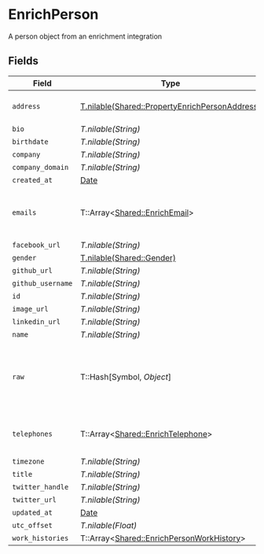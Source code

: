 # EnrichPerson

A person object from an enrichment integration


## Fields

| Field                                                                                                | Type                                                                                                 | Required                                                                                             | Description                                                                                          |
| ---------------------------------------------------------------------------------------------------- | ---------------------------------------------------------------------------------------------------- | ---------------------------------------------------------------------------------------------------- | ---------------------------------------------------------------------------------------------------- |
| `address`                                                                                            | [T.nilable(Shared::PropertyEnrichPersonAddress)](../../models/shared/propertyenrichpersonaddress.md) | :heavy_minus_sign:                                                                                   | The address of the person                                                                            |
| `bio`                                                                                                | *T.nilable(String)*                                                                                  | :heavy_minus_sign:                                                                                   | N/A                                                                                                  |
| `birthdate`                                                                                          | *T.nilable(String)*                                                                                  | :heavy_minus_sign:                                                                                   | N/A                                                                                                  |
| `company`                                                                                            | *T.nilable(String)*                                                                                  | :heavy_minus_sign:                                                                                   | N/A                                                                                                  |
| `company_domain`                                                                                     | *T.nilable(String)*                                                                                  | :heavy_minus_sign:                                                                                   | N/A                                                                                                  |
| `created_at`                                                                                         | [Date](https://ruby-doc.org/stdlib-2.6.1/libdoc/date/rdoc/Date.html)                                 | :heavy_minus_sign:                                                                                   | N/A                                                                                                  |
| `emails`                                                                                             | T::Array<[Shared::EnrichEmail](../../models/shared/enrichemail.md)>                                  | :heavy_minus_sign:                                                                                   | An array of email addresses for this person                                                          |
| `facebook_url`                                                                                       | *T.nilable(String)*                                                                                  | :heavy_minus_sign:                                                                                   | N/A                                                                                                  |
| `gender`                                                                                             | [T.nilable(Shared::Gender)](../../models/shared/gender.md)                                           | :heavy_minus_sign:                                                                                   | N/A                                                                                                  |
| `github_url`                                                                                         | *T.nilable(String)*                                                                                  | :heavy_minus_sign:                                                                                   | N/A                                                                                                  |
| `github_username`                                                                                    | *T.nilable(String)*                                                                                  | :heavy_minus_sign:                                                                                   | N/A                                                                                                  |
| `id`                                                                                                 | *T.nilable(String)*                                                                                  | :heavy_minus_sign:                                                                                   | N/A                                                                                                  |
| `image_url`                                                                                          | *T.nilable(String)*                                                                                  | :heavy_minus_sign:                                                                                   | N/A                                                                                                  |
| `linkedin_url`                                                                                       | *T.nilable(String)*                                                                                  | :heavy_minus_sign:                                                                                   | N/A                                                                                                  |
| `name`                                                                                               | *T.nilable(String)*                                                                                  | :heavy_minus_sign:                                                                                   | N/A                                                                                                  |
| `raw`                                                                                                | T::Hash[Symbol, *Object*]                                                                            | :heavy_minus_sign:                                                                                   | The raw data returned by the integration for this person                                             |
| `telephones`                                                                                         | T::Array<[Shared::EnrichTelephone](../../models/shared/enrichtelephone.md)>                          | :heavy_minus_sign:                                                                                   | An array of telephones for this person                                                               |
| `timezone`                                                                                           | *T.nilable(String)*                                                                                  | :heavy_minus_sign:                                                                                   | N/A                                                                                                  |
| `title`                                                                                              | *T.nilable(String)*                                                                                  | :heavy_minus_sign:                                                                                   | N/A                                                                                                  |
| `twitter_handle`                                                                                     | *T.nilable(String)*                                                                                  | :heavy_minus_sign:                                                                                   | N/A                                                                                                  |
| `twitter_url`                                                                                        | *T.nilable(String)*                                                                                  | :heavy_minus_sign:                                                                                   | N/A                                                                                                  |
| `updated_at`                                                                                         | [Date](https://ruby-doc.org/stdlib-2.6.1/libdoc/date/rdoc/Date.html)                                 | :heavy_minus_sign:                                                                                   | N/A                                                                                                  |
| `utc_offset`                                                                                         | *T.nilable(Float)*                                                                                   | :heavy_minus_sign:                                                                                   | N/A                                                                                                  |
| `work_histories`                                                                                     | T::Array<[Shared::EnrichPersonWorkHistory](../../models/shared/enrichpersonworkhistory.md)>          | :heavy_minus_sign:                                                                                   | N/A                                                                                                  |